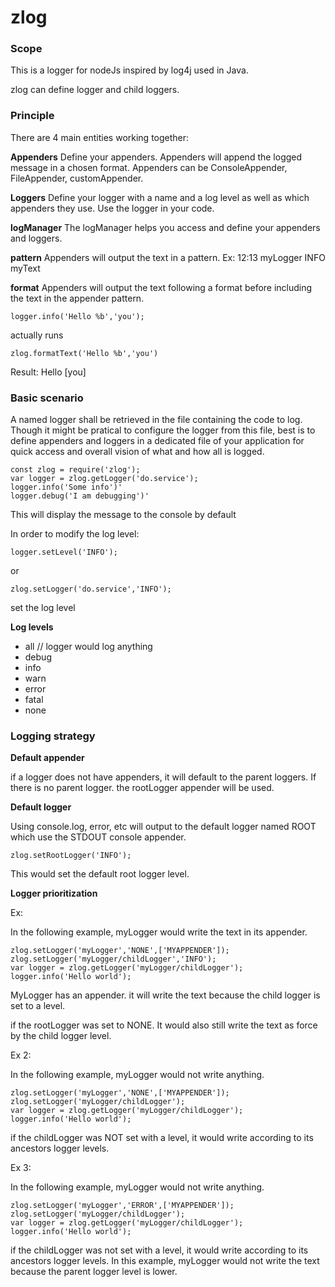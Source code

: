 # zlog



### Scope

This is a logger for nodeJs inspired by log4j used in Java.

zlog can define logger and child loggers.


### Principle

There are 4 main entities working together:

**Appenders**
Define your appenders. Appenders will append the logged message in a chosen format.
Appenders can be ConsoleAppender, FileAppender, customAppender.

**Loggers**
Define your logger with a name and a log level as well as which appenders they use.
Use the logger in your code.

**logManager**
The logManager helps you access and define your appenders and loggers.

**pattern**
Appenders will output the text in a pattern.
Ex: 12:13 myLogger INFO myText

**format**
Appenders will output the text following a format before including the text in the appender pattern.

    logger.info('Hello %b','you');

actually runs

    zlog.formatText('Hello %b','you')
    
Result: Hello [you]


### Basic scenario

A named logger shall be retrieved in the file containing the code to log.
Though it might be pratical to configure the logger from this file, best is to define appenders and loggers in a dedicated file of your application for quick access and overall vision of what and how all is logged.

    const zlog = require('zlog');
    var logger = zlog.getLogger('do.service');
    logger.info('Some info')'
    logger.debug('I am debugging')'

This will display the message to the console by default

In order to modify the log level:

    logger.setLevel('INFO');

or 

    zlog.setLogger('do.service','INFO');

set the log level


**Log levels**

 - all // logger would log anything
 - debug
 - info
 - warn
 - error
 - fatal
 - none

### Logging strategy

**Default appender**

if a logger does not have appenders, it will default to the parent loggers. If there is no parent logger. the rootLogger appender will be used.


**Default logger**

Using console.log, error, etc will output to the default logger named ROOT
which use the STDOUT console appender.

    zlog.setRootLogger('INFO');

This would set the default root logger level.


**Logger prioritization**

Ex: 

In the following example, myLogger would write the text in its appender.


    zlog.setLogger('myLogger','NONE',['MYAPPENDER']);
    zlog.setLogger('myLogger/childLogger','INFO');
    var logger = zlog.getLogger('myLogger/childLogger');
    logger.info('Hello world');

MyLogger has an appender. it will write the text because the child logger is set to a level.

if the rootLogger was set to NONE. It would also still write the text as force by the child logger level.

Ex 2:

In the following example, myLogger would not write anything.

    zlog.setLogger('myLogger','NONE',['MYAPPENDER']);
    zlog.setLogger('myLogger/childLogger');
    var logger = zlog.getLogger('myLogger/childLogger');
    logger.info('Hello world');

if the childLogger was NOT set with a level, it would write according to its ancestors logger levels.


Ex 3:

In the following example, myLogger would not write anything.

    zlog.setLogger('myLogger','ERROR',['MYAPPENDER']);
    zlog.setLogger('myLogger/childLogger');
    var logger = zlog.getLogger('myLogger/childLogger');
    logger.info('Hello world');

if the childLogger was not set with a level, it would write according to its ancestors logger levels.
In this example, myLogger would not write the text because the parent logger level is lower.


